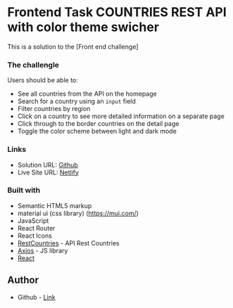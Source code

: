 # Frontend Task COUNTRIES REST API with color theme swicher

This is a solution to the [Front end challenge]

### The challengle

Users should be able to:

- See all countries from the API on the homepage
- Search for a country using an `input` field
- Filter countries by region
- Click on a country to see more detailed information on a separate page
- Click through to the border countries on the detail page
- Toggle the color scheme between light and dark mode


### Links

-   Solution URL: [Github](https://github.com/uferekalu/country-api-task)
-   Live Site URL: [Netlify](https://ufere-countries-app-task.netlify.app/)

### Built with

-   Semantic HTML5 markup
-   material ui (css library) (https://mui.com/)
-   JavaScript
-   React Router
-   React Icons
-   [RestCountries](https://restcountries.com/) - API Rest Countries
-   [Axios](https://axios-http.com/) - JS library
-   [React](https://reactjs.org/) 

## Author

-   Github - [Link](https://github.com/uferekalu)